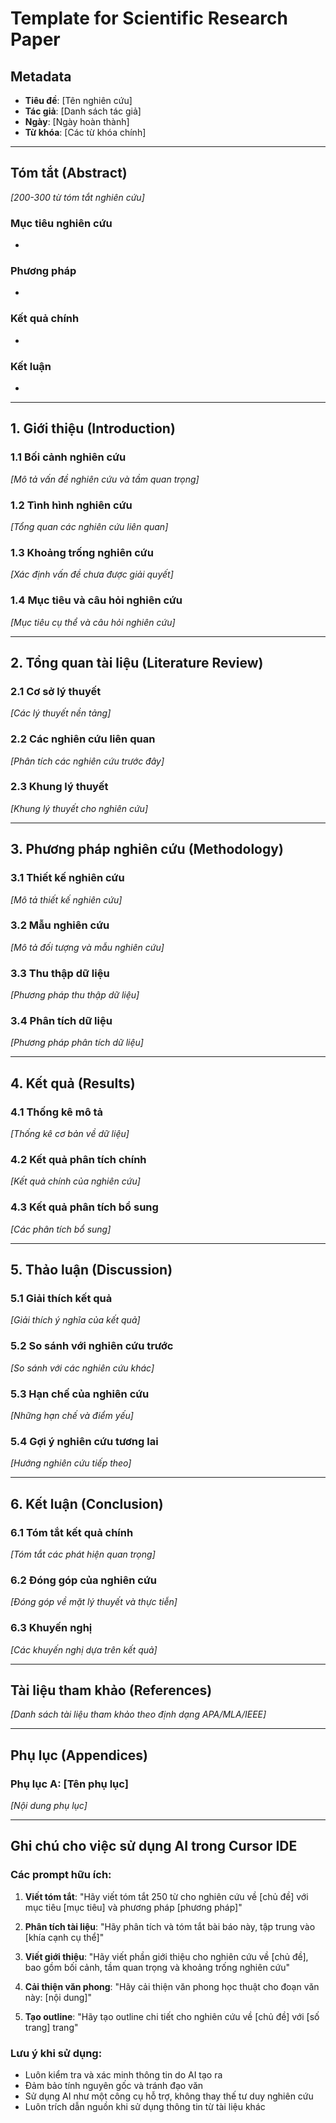 # Template for Scientific Research Paper

## Metadata
- **Tiêu đề**: [Tên nghiên cứu]
- **Tác giả**: [Danh sách tác giả]
- **Ngày**: [Ngày hoàn thành]
- **Từ khóa**: [Các từ khóa chính]

---

## Tóm tắt (Abstract)
*[200-300 từ tóm tắt nghiên cứu]*

### Mục tiêu nghiên cứu
- 

### Phương pháp
- 

### Kết quả chính
- 

### Kết luận
- 

---

## 1. Giới thiệu (Introduction)

### 1.1 Bối cảnh nghiên cứu
*[Mô tả vấn đề nghiên cứu và tầm quan trọng]*

### 1.2 Tình hình nghiên cứu
*[Tổng quan các nghiên cứu liên quan]*

### 1.3 Khoảng trống nghiên cứu
*[Xác định vấn đề chưa được giải quyết]*

### 1.4 Mục tiêu và câu hỏi nghiên cứu
*[Mục tiêu cụ thể và câu hỏi nghiên cứu]*

---

## 2. Tổng quan tài liệu (Literature Review)

### 2.1 Cơ sở lý thuyết
*[Các lý thuyết nền tảng]*

### 2.2 Các nghiên cứu liên quan
*[Phân tích các nghiên cứu trước đây]*

### 2.3 Khung lý thuyết
*[Khung lý thuyết cho nghiên cứu]*

---

## 3. Phương pháp nghiên cứu (Methodology)

### 3.1 Thiết kế nghiên cứu
*[Mô tả thiết kế nghiên cứu]*

### 3.2 Mẫu nghiên cứu
*[Mô tả đối tượng và mẫu nghiên cứu]*

### 3.3 Thu thập dữ liệu
*[Phương pháp thu thập dữ liệu]*

### 3.4 Phân tích dữ liệu
*[Phương pháp phân tích dữ liệu]*

---

## 4. Kết quả (Results)

### 4.1 Thống kê mô tả
*[Thống kê cơ bản về dữ liệu]*

### 4.2 Kết quả phân tích chính
*[Kết quả chính của nghiên cứu]*

### 4.3 Kết quả phân tích bổ sung
*[Các phân tích bổ sung]*

---

## 5. Thảo luận (Discussion)

### 5.1 Giải thích kết quả
*[Giải thích ý nghĩa của kết quả]*

### 5.2 So sánh với nghiên cứu trước
*[So sánh với các nghiên cứu khác]*

### 5.3 Hạn chế của nghiên cứu
*[Những hạn chế và điểm yếu]*

### 5.4 Gợi ý nghiên cứu tương lai
*[Hướng nghiên cứu tiếp theo]*

---

## 6. Kết luận (Conclusion)

### 6.1 Tóm tắt kết quả chính
*[Tóm tắt các phát hiện quan trọng]*

### 6.2 Đóng góp của nghiên cứu
*[Đóng góp về mặt lý thuyết và thực tiễn]*

### 6.3 Khuyến nghị
*[Các khuyến nghị dựa trên kết quả]*

---

## Tài liệu tham khảo (References)

*[Danh sách tài liệu tham khảo theo định dạng APA/MLA/IEEE]*

---

## Phụ lục (Appendices)

### Phụ lục A: [Tên phụ lục]
*[Nội dung phụ lục]*

---

## Ghi chú cho việc sử dụng AI trong Cursor IDE

### Các prompt hữu ích:
1. **Viết tóm tắt**: "Hãy viết tóm tắt 250 từ cho nghiên cứu về [chủ đề] với mục tiêu [mục tiêu] và phương pháp [phương pháp]"

2. **Phân tích tài liệu**: "Hãy phân tích và tóm tắt bài báo này, tập trung vào [khía cạnh cụ thể]"

3. **Viết giới thiệu**: "Hãy viết phần giới thiệu cho nghiên cứu về [chủ đề], bao gồm bối cảnh, tầm quan trọng và khoảng trống nghiên cứu"

4. **Cải thiện văn phong**: "Hãy cải thiện văn phong học thuật cho đoạn văn này: [nội dung]"

5. **Tạo outline**: "Hãy tạo outline chi tiết cho nghiên cứu về [chủ đề] với [số trang] trang"

### Lưu ý khi sử dụng:
- Luôn kiểm tra và xác minh thông tin do AI tạo ra
- Đảm bảo tính nguyên gốc và tránh đạo văn
- Sử dụng AI như một công cụ hỗ trợ, không thay thế tư duy nghiên cứu
- Luôn trích dẫn nguồn khi sử dụng thông tin từ tài liệu khác
